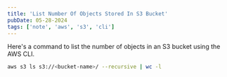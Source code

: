 ```yaml
---
title: 'List Number Of Objects Stored In S3 Bucket'
pubDate: 05-28-2024
tags: ['note', 'aws', 's3', 'cli']
---
```


Here's a command to list the number of objects in an S3 bucket using the AWS CLI.

```bash
aws s3 ls s3://<bucket-name>/ --recursive | wc -l 
```
